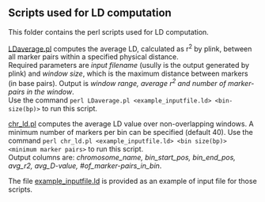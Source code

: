 ## Scripts used for LD computation

This folder contains the perl scripts used for LD computation. <br />

[LDaverage.pl](https://github.com/SwallowGenomics/BarnSwallow/blob/main/Analyses/LD-scripts/LDaverage.pl) computes the average LD, calculated as r<sup>2</sup> by plink, between all marker pairs within a specified physical distance.<br />
Required parameters are <em>input filename</em> (usully is the output generated by plink) and <em>window size</em>, which is the maximum distance between markers (in base pairs). Output is <em>window range, average r<sup>2</sup> and number of marker-pairs in the window</em>.<br />
Use the command `perl LDaverage.pl <example_inputfile.ld> <bin-size(bp)>` to run this script. <br />

[chr_ld.pl](https://github.com/SwallowGenomics/BarnSwallow/blob/main/Analyses/LD-scripts/chr_ld.pl) computes the average LD value over non-overlapping windows. A minimum number of markers per bin can be specified (default 40). 
Use the command `perl chr_ld.pl <example_inputfile.ld> <bin size(bp)> <minimum marker pairs>` to run this script. <br />
Output columns are: <em>chromosome_name, bin_start_pos, bin_end_pos, avg_r2, avg_D-value, #of_marker-pairs_in_bin</em>.

The file [example_inputfile.ld](https://github.com/SwallowGenomics/BarnSwallow/blob/main/Analyses/LD-scripts/example_inputfile.ld) is provided as an example of input file for those scripts.